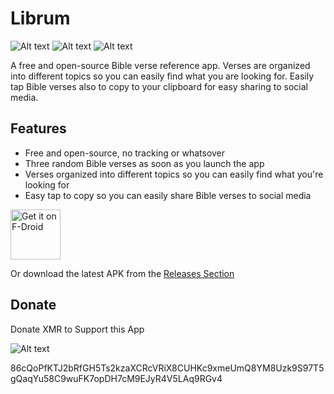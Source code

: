# Librum

![Alt text](screenshots/screenshot1.png?raw=true "Screenshot 1") ![Alt text](screenshots/screenshot2.png?raw=true "Screenshot 2") ![Alt text](screenshots/screenshot3.png?raw=true "Screenshot 3")

A free and open-source Bible verse reference app. Verses are organized into different topics so you can easily find what you are looking for. Easily tap Bible verses also to copy to your clipboard for easy sharing to social media.

## Features
* Free and open-source, no tracking or whatsover
* Three random Bible verses as soon as you launch the app
* Verses organized into different topics so you can easily find what you're looking for
* Easy tap to copy so you can easily share Bible verses to social media

[<img src="https://fdroid.gitlab.io/artwork/badge/get-it-on.png"
     alt="Get it on F-Droid"
     height="80">](https://f-droid.org/packages/io.github.aldrinzigmundv.librum/)

Or download the latest APK from the [Releases Section](https://github.com/aldrinzigmundv/librum/releases/latest)

## Donate

Donate XMR to Support this App

![Alt text](assets/images/XMR.png?raw=true "Screenshot 1")

86cQoPfKTJ2bRfGH5Ts2kzaXCRcVRiX8CUHKc9xmeUmQ8YM8Uzk9S97T5gQaqYu58C9wuFK7opDH7cM9EJyR4V5LAq9RGv4